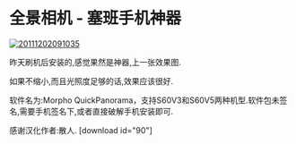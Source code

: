 # 全景相机 - 塞班手机神器

[![20111202091035](https://attachment.soulteary.com/2011/12/03/20111202091035.gif "20111202091035")](https://attachment.soulteary.com/2011/12/03/20111202091035.gif) 

昨天刷机后安装的,感觉果然是神器,上一张效果图.

如果不缩小,而且光照度足够的话,效果应该很好. 

软件名为:Morpho QuickPanorama，支持S60V3和S60V5两种机型.软件包未签名,需要手机签名下,或者直接破解手机安装即可.

<!-- more -->

感谢汉化作者:散人. [download id="90"]

